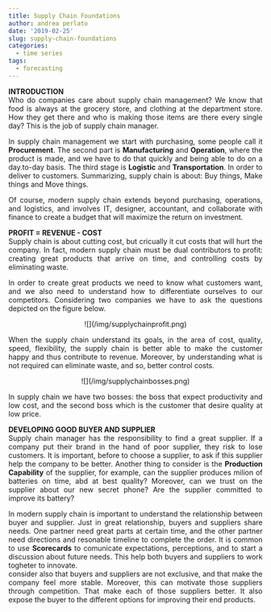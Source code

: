 ```yaml
---
title: Supply Chain Foundations
author: andrea perlato
date: '2019-02-25'
slug: supply-chain-foundations
categories:
  - time series
tags:
  - forecasting
---
```


<style>
body {
text-align: justify}
</style>


**INTRODUCTION** </br>
Who do companies care about supply chain management?
We know that food is always at the grocery store, and clothing at the department store.
How they get there and who is making those items are there every single day? This is the job of supply chain manager. </br>

In supply chain management we start with purchasing, some people call it **Procurement**. The second part is **Manufacturing** and **Operation**, where the product is made, and we have to do that quickly and being able to do on a day.to-day basis. The third stage is **Logistic** and **Transportation**. In order to deliver to customers. Summarizing, supply chain is about: Buy things, Make things and Move things. 

Of course, modern supply chain extends beyond purchasing, operations, and logistics, and involves IT, designer, accountant, and collaborate with finance to create a budget that will maximize the return on investment. </br>

**PROFIT = REVENUE - COST** </br>
Supply chain is about cutting cost, but cricually it cut costs that will hurt the company. In fact, modern supply chain must be dual contributors to profit: creating great products that arrive on time, and controlling costs by eliminating waste. </b>

In order to create great products we need to know what customers want, and we also need to understand how to differentiate ourselves to our competitors.
Considering two companies we have to ask the questions depicted on the figure below.

<center>
![](/img/supplychainprofit.png)
</center>

When the supply chain understand its goals, in the area of cost, quality, speed, flexibility, the supply chain is better able to make the customer happy and thus contribute to revenue. Moreover, by understanding what is not required can eliminate waste, and so, better control costs.

<center>
![](/img/supplychainbosses.png)
</center>

In supply chain we have two bosses: the boss that expect productivity and low cost, and the second boss which is the customer that desire quality at low price. </br>


**DEVELOPING GOOD BUYER AND SUPPLIER** </br>
Supply chain manager has the responsibility to find a great supplier. If a company put their brand in the hand of poor supplier, they risk to lose customers.
It is important, before to choose a supplier, to ask if this supplier help the company to be better.
Another thing to consider is the **Production Capability** of the supplier, for example, can the supplier produces milion of batteries on time, abd at best quality?
Moreover, can we trust on the supplier about our new secret phone? Are the supplier committed to improve its battery? </br>

In modern supply chain is important to understand the relationship between buyer and supplier. Just in great relationship, buyers and suppliers share needs.
One partner need great parts at certain time, and the other partner need directions and resonable timeline to complete the order.
It is common to use **Scorecards** to comunicate expectations, perceptions, and to start a discussion about future needs. This help both buyers and suppliers to work togheter to innovate. </br>
consider also that buyers and suppliers are not exclusive, and that make the company feel more stable. Moreover, this can motivate those suppliers through competition. That make each of those suppliers better. It also expose the buyer to the different options for improving their end products. </br>





































